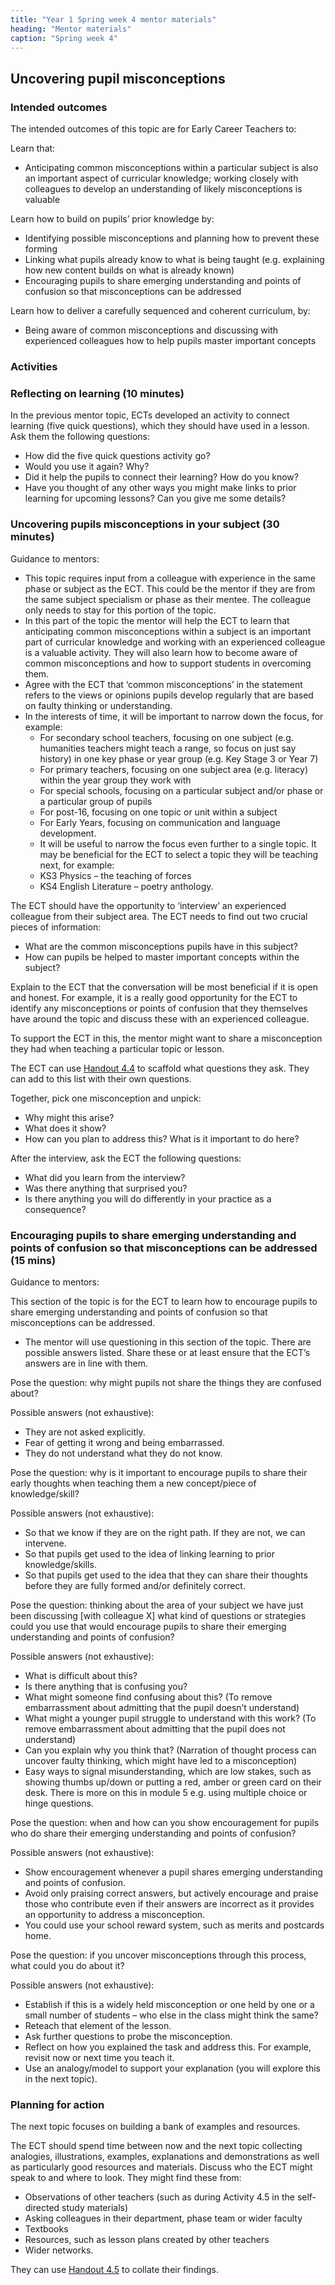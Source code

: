 ```yaml
---
title: "Year 1 Spring week 4 mentor materials"
heading: "Mentor materials"
caption: "Spring week 4"
---
```


## Uncovering pupil misconceptions

### Intended outcomes

The intended outcomes of this topic are for Early Career Teachers to:

Learn that:

- Anticipating common misconceptions within a particular subject is also an important aspect of curricular knowledge; working closely with colleagues to develop an understanding of likely misconceptions is valuable

Learn how to build on pupils’ prior knowledge by:

- Identifying possible misconceptions and planning how to prevent these forming
- Linking what pupils already know to what is being taught (e.g. explaining how new content builds on what is already known)
- Encouraging pupils to share emerging understanding and points of confusion so that misconceptions can be addressed

Learn how to deliver a carefully sequenced and coherent curriculum, by:

- Being aware of common misconceptions and discussing with experienced colleagues how to help pupils master important concepts

### Activities

### Reflecting on learning (10 minutes)

In the previous mentor topic, ECTs developed an activity to connect learning (five quick questions), which they should have used in a lesson. Ask them the following questions:

- How did the five quick questions activity go?
- Would you use it again? Why?
- Did it help the pupils to connect their learning? How do you know?
- Have you thought of any other ways you might make links to prior learning for upcoming lessons? Can you give me some details?

### Uncovering pupils misconceptions in your subject (30 minutes)

Guidance to mentors:

- This topic requires input from a colleague with experience in the same phase or subject as the ECT. This could be the mentor if they are from the same subject specialism or phase as their mentee. The colleague only needs to stay for this portion of the topic.
- In this part of the topic the mentor will help the ECT to learn that anticipating common misconceptions within a subject is an important part of curricular knowledge and working with an experienced colleague is a valuable activity. They will also learn how to become aware of common misconceptions and how to support students in overcoming them.
- Agree with the ECT that ‘common misconceptions’ in the statement refers to the views or opinions pupils develop regularly that are based on faulty thinking or understanding.
- In the interests of time, it will be important to narrow down the focus, for example:
  - For secondary school teachers, focusing on one subject (e.g. humanities teachers might teach a range, so focus on just say history) in one key phase or year group (e.g. Key Stage 3 or Year 7)
  - For primary teachers, focusing on one subject area (e.g. literacy) within the year group they work with
  - For special schools, focusing on a particular subject and/or phase or a particular group of pupils
  - For post-16, focusing on one topic or unit within a subject
  - For Early Years, focusing on communication and language development.
  - It will be useful to narrow the focus even further to a single topic. It may be beneficial for the ECT to select a topic they will be teaching next, for example:
  - KS3 Physics – the teaching of forces
  - KS4 English Literature – poetry anthology.

The ECT should have the opportunity to ‘interview’ an experienced colleague from their subject area. The ECT needs to find out two crucial pieces of information:

- What are the common misconceptions pupils have in this subject?
- How can pupils be helped to master important concepts within the subject?

Explain to the ECT that the conversation will be most beneficial if it is open and honest. For example, it is a really good opportunity for the ECT to identify any misconceptions or points of confusion that they themselves have around the topic and discuss these with an experienced colleague.

To support the ECT in this, the mentor might want to share a misconception they had when teaching a particular topic or lesson.

The ECT can use [Handout 4.4](/assets/materials/edt-Block-4-mentor-handout-4.4.pdf) to scaffold what questions they ask. They can add to this list with their own questions.

Together, pick one misconception and unpick:

- Why might this arise?
- What does it show?
- How can you plan to address this? What is it important to do here?

After the interview, ask the ECT the following questions:

- What did you learn from the interview?
- Was there anything that surprised you?
- Is there anything you will do differently in your practice as a consequence?

### Encouraging pupils to share emerging understanding and points of confusion so that misconceptions can be addressed (15 mins)

Guidance to mentors:

This section of the topic is for the ECT to learn how to encourage pupils to share emerging understanding and points of confusion so that misconceptions can be addressed.

- The mentor will use questioning in this section of the topic. There are possible answers listed. Share these or at least ensure that the ECT’s answers are in line with them.

Pose the question: why might pupils not share the things they are confused about?

Possible answers (not exhaustive):

- They are not asked explicitly.
- Fear of getting it wrong and being embarrassed.
- They do not understand what they do not know.

Pose the question: why is it important to encourage pupils to share their early thoughts when teaching them a new concept/piece of knowledge/skill?

Possible answers (not exhaustive):

- So that we know if they are on the right path. If they are not, we can intervene.
- So that pupils get used to the idea of linking learning to prior knowledge/skills.
- So that pupils get used to the idea that they can share their thoughts before they are fully formed and/or definitely correct.

Pose the question: thinking about the area of your subject we have just been discussing [with colleague X] what kind of questions or strategies could you use that would encourage pupils to share their emerging understanding and points of confusion?

Possible answers (not exhaustive):

- What is difficult about this?
- Is there anything that is confusing you?
- What might someone find confusing about this? (To remove embarrassment about admitting that the pupil doesn’t understand)
- What might a younger pupil struggle to understand with this work? (To remove embarrassment about admitting that the pupil does not understand)
- Can you explain why you think that? (Narration of thought process can uncover faulty thinking, which might have led to a misconception)
- Easy ways to signal misunderstanding, which are low stakes, such as showing thumbs up/down or putting a red, amber or green card on their desk. There is more on this in module 5 e.g. using multiple choice or hinge questions.

Pose the question: when and how can you show encouragement for pupils who do share their emerging understanding and points of confusion?

Possible answers (not exhaustive):

- Show encouragement whenever a pupil shares emerging understanding and points of confusion.
- Avoid only praising correct answers, but actively encourage and praise those who contribute even if their answers are incorrect as it provides an opportunity to address a misconception.
- You could use your school reward system, such as merits and postcards home.

Pose the question: if you uncover misconceptions through this process, what could you do about it?

Possible answers (not exhaustive):

- Establish if this is a widely held misconception or one held by one or a small number of students – who else in the class might think the same?
- Reteach that element of the lesson.
- Ask further questions to probe the misconception.
- Reflect on how you explained the task and address this. For example, revisit now or next time you teach it.
- Use an analogy/model to support your explanation (you will explore this in the next topic).

### Planning for action

The next topic focuses on building a bank of examples and resources.

The ECT should spend time between now and the next topic collecting analogies, illustrations, examples, explanations and demonstrations as well as particularly good resources and materials. Discuss who the ECT might speak to and where to look. They might find these from:

- Observations of other teachers (such as during Activity 4.5 in the self-directed study materials)
- Asking colleagues in their department, phase team or wider faculty
- Textbooks
- Resources, such as lesson plans created by other teachers
- Wider networks.

They can use [Handout 4.5](/assets/materials/edt-Block-4-mentor-handout-4.5.pdf) to collate their findings.
